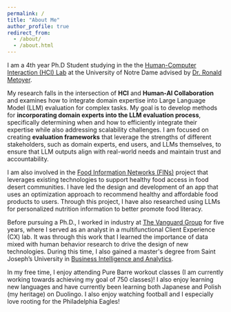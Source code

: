 ```yaml
---
permalink: /
title: "About Me"
author_profile: true
redirect_from: 
  - /about/
  - /about.html
---
```


I am a 4th year Ph.D Student studying in the the [Human-Computer Interaction (HCI) Lab](https://hci.nd.edu/) at the University of Notre Dame advised by [Dr. Ronald Metoyer](https://engineering.nd.edu/faculty/ronald-metoyer/). 

My research falls in the intersection of **HCI** and **Human-AI Collaboration** and examines how to integrate domain expertise into Large Language Model (LLM) evaluation for complex tasks. My goal is to develop methods for **incorporating domain experts into the LLM evaluation process**, specifically determining when and how to efficiently integrate their expertise while also addressing scalability challenges. I am focused on creating **evaluation frameworks** that leverage the strengths of different stakeholders, such as domain experts, end users, and LLMs themselves, to ensure that LLM outputs align with real-world needs and maintain trust and accountability.

I am also involved in the [Food Information Networks (FINs)](https://sites.nd.edu/ronald-metoyer/food-information-networks/) project that leverages existing technologies to support healthy food access in food desert communities. I have led the design and development of an app that uses an optimization approach to recommend healthy and affordable food products to users. Through this project, I have also researched using LLMs for personalized nutrition information to better promote food literacy.

Before pursuing a Ph.D., I worked in industry at [The Vanguard Group](https://investor.vanguard.com/advice?cmpgn=PIM:PS:XX:GA:20250103:GG:CROSS:LB~PIM_VN~GG_KC~BD_PR~GA_UN~GeneralInvest_MT~PMAX_AT~None_EX~None:CONV:NONE:NONE:KW:BDInvestAssetGroup&gad_source=1&gclid=CjwKCAiAtsa9BhAKEiwAUZAszaaSe67gxXz9hQ9CCGOIoa_FOjmm8SgIkPkIAZsT2MGTUEyL-m1e1RoCfeAQAvD_BwE&gclsrc=aw.ds) for five years, where I served as an analyst in a multifunctional Client Experience (CX) lab. It was through this work that I learned the importance of data mixed with human behavior research to drive the design of new technologies. During this time, I also gained a master's degree from Saint Joseph’s University in [Business Intelligence and Analytics](https://go.sju.edu/msbia-sem_lp?utm_source=google&utm_medium=cpc&utm_campaign=MSBI+Advertising&utm_content=msbia&gad_source=1&gclid=CjwKCAiAtsa9BhAKEiwAUZAszcA8RcERIATc1MnUxmT-xPWDn-zbb5xDw-ylV44t1m3tvlWWDNnOxRoCGkEQAvD_BwE).

In my free time, I enjoy attending Pure Barre workout classes (I am currently working towards achieving my goal of 750 classes)! I also enjoy learning new languages and have currently been learning both Japanese and Polish (my heritage) on Duolingo. I also enjoy watching football and I especially love rooting for the Philadelphia Eagles!


<!-- This is the front page of a website that is powered by the [Academic Pages template](https://github.com/academicpages/academicpages.github.io) and hosted on GitHub pages. [GitHub pages](https://pages.github.com) is a free service in which websites are built and hosted from code and data stored in a GitHub repository, automatically updating when a new commit is made to the repository. This template was forked from the [Minimal Mistakes Jekyll Theme](https://mmistakes.github.io/minimal-mistakes/) created by Michael Rose, and then extended to support the kinds of content that academics have: publications, talks, teaching, a portfolio, blog posts, and a dynamically-generated CV. You can fork [this template](https://github.com/academicpages/academicpages.github.io) right now, modify the configuration and markdown files, add your own PDFs and other content, and have your own site for free, with no ads!

A data-driven personal website
======
Like many other Jekyll-based GitHub Pages templates, Academic Pages makes you separate the website's content from its form. The content & metadata of your website are in structured markdown files, while various other files constitute the theme, specifying how to transform that content & metadata into HTML pages. You keep these various markdown (.md), YAML (.yml), HTML, and CSS files in a public GitHub repository. Each time you commit and push an update to the repository, the [GitHub pages](https://pages.github.com/) service creates static HTML pages based on these files, which are hosted on GitHub's servers free of charge.

Many of the features of dynamic content management systems (like Wordpress) can be achieved in this fashion, using a fraction of the computational resources and with far less vulnerability to hacking and DDoSing. You can also modify the theme to your heart's content without touching the content of your site. If you get to a point where you've broken something in Jekyll/HTML/CSS beyond repair, your markdown files describing your talks, publications, etc. are safe. You can rollback the changes or even delete the repository and start over - just be sure to save the markdown files! Finally, you can also write scripts that process the structured data on the site, such as [this one](https://github.com/academicpages/academicpages.github.io/blob/master/talkmap.ipynb) that analyzes metadata in pages about talks to display [a map of every location you've given a talk](https://academicpages.github.io/talkmap.html).

Getting started
======
1. Register a GitHub account if you don't have one and confirm your e-mail (required!)
1. Fork [this template](https://github.com/academicpages/academicpages.github.io) by clicking the "Use this template" button in the top right. 
1. Go to the repository's settings (rightmost item in the tabs that start with "Code", should be below "Unwatch"). Rename the repository "[your GitHub username].github.io", which will also be your website's URL.
1. Set site-wide configuration and create content & metadata (see below -- also see [this set of diffs](http://archive.is/3TPas) showing what files were changed to set up [an example site](https://getorg-testacct.github.io) for a user with the username "getorg-testacct")
1. Upload any files (like PDFs, .zip files, etc.) to the files/ directory. They will appear at https://[your GitHub username].github.io/files/example.pdf.  
1. Check status by going to the repository settings, in the "GitHub pages" section

Site-wide configuration
------
The main configuration file for the site is in the base directory in [_config.yml](https://github.com/academicpages/academicpages.github.io/blob/master/_config.yml), which defines the content in the sidebars and other site-wide features. You will need to replace the default variables with ones about yourself and your site's github repository. The configuration file for the top menu is in [_data/navigation.yml](https://github.com/academicpages/academicpages.github.io/blob/master/_data/navigation.yml). For example, if you don't have a portfolio or blog posts, you can remove those items from that navigation.yml file to remove them from the header. 

Create content & metadata
------
For site content, there is one markdown file for each type of content, which are stored in directories like _publications, _talks, _posts, _teaching, or _pages. For example, each talk is a markdown file in the [_talks directory](https://github.com/academicpages/academicpages.github.io/tree/master/_talks). At the top of each markdown file is structured data in YAML about the talk, which the theme will parse to do lots of cool stuff. The same structured data about a talk is used to generate the list of talks on the [Talks page](https://academicpages.github.io/talks), each [individual page](https://academicpages.github.io/talks/2012-03-01-talk-1) for specific talks, the talks section for the [CV page](https://academicpages.github.io/cv), and the [map of places you've given a talk](https://academicpages.github.io/talkmap.html) (if you run this [python file](https://github.com/academicpages/academicpages.github.io/blob/master/talkmap.py) or [Jupyter notebook](https://github.com/academicpages/academicpages.github.io/blob/master/talkmap.ipynb), which creates the HTML for the map based on the contents of the _talks directory).

**Markdown generator**

The repository includes [a set of Jupyter notebooks](https://github.com/academicpages/academicpages.github.io/tree/master/markdown_generator
) that converts a CSV containing structured data about talks or presentations into individual markdown files that will be properly formatted for the Academic Pages template. The sample CSVs in that directory are the ones I used to create my own personal website at stuartgeiger.com. My usual workflow is that I keep a spreadsheet of my publications and talks, then run the code in these notebooks to generate the markdown files, then commit and push them to the GitHub repository.

How to edit your site's GitHub repository
------
Many people use a git client to create files on their local computer and then push them to GitHub's servers. If you are not familiar with git, you can directly edit these configuration and markdown files directly in the github.com interface. Navigate to a file (like [this one](https://github.com/academicpages/academicpages.github.io/blob/master/_talks/2012-03-01-talk-1.md) and click the pencil icon in the top right of the content preview (to the right of the "Raw | Blame | History" buttons). You can delete a file by clicking the trashcan icon to the right of the pencil icon. You can also create new files or upload files by navigating to a directory and clicking the "Create new file" or "Upload files" buttons. 

Example: editing a markdown file for a talk
![Editing a markdown file for a talk](/images/editing-talk.png)

For more info
------
More info about configuring Academic Pages can be found in [the guide](https://academicpages.github.io/markdown/), the [growing wiki](https://github.com/academicpages/academicpages.github.io/wiki), and you can always [ask a question on GitHub](https://github.com/academicpages/academicpages.github.io/discussions). The [guides for the Minimal Mistakes theme](https://mmistakes.github.io/minimal-mistakes/docs/configuration/) (which this theme was forked from) might also be helpful. -->

